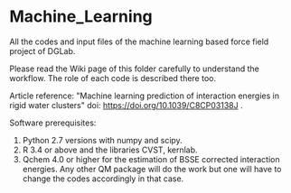 # Machine_Learning
All the codes and input files of the machine learning based force field project of DGLab.

Please read the Wiki page of this folder carefully to understand the workflow. The role of each code is described there too. 

Article reference: "Machine learning prediction of interaction energies in rigid water clusters" doi: https://doi.org/10.1039/C8CP03138J .

Software prerequisites:
1. Python 2.7 versions with numpy and scipy.
2. R 3.4 or above and the libraries CVST, kernlab.
3. Qchem 4.0 or higher for the estimation of BSSE corrected interaction energies. Any other QM package will do the work but one will have to change the codes accordingly in that case.
